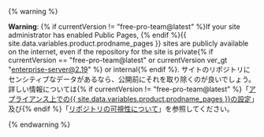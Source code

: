   {% warning %}

  **Warning**: {% if currentVersion != "free-pro-team@latest" %}If your site administrator has enabled Public Pages, {% endif %}{{ site.data.variables.product.prodname_pages }} sites are publicly available on the internet, even if the repository for the site is private{% if currentVersion == "free-pro-team@latest" or currentVersion ver_gt "enterprise-server@2.19" %} or internal{% endif %}. サイトのリポジトリにセンシティブなデータがあるなら、公開前にそれを取り除くのが良いでしょう。 詳しい情報については{% if currentVersion != "free-pro-team@latest" %}「[アプライアンス上での{{ site.data.variables.product.prodname_pages }}の設定](/enterprise/admin/installation/configuring-github-pages-on-your-appliance#making-github-pages-publicly-accessible)」及び{% endif %}「[リポジトリの可視性について](/github/creating-cloning-and-archiving-repositories/about-repository-visibility)」を参照してください。

  {% endwarning %}

